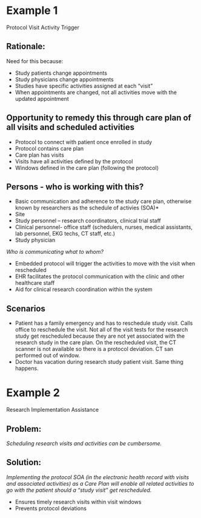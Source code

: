 # Example 1

Protocol Visit Activity Trigger

## Rationale:
Need for this because:
* Study patients change appointments
* Study physicians change appointments
* Studies have specific activities assigned at each “visit”
* When appointments are changed, not all activities move with the updated appointment

## Opportunity to remedy this through care plan of all visits and scheduled activities
* Protocol to connect with patient once enrolled in study
* Protocol contains care plan
* Care plan has visits
* Visits have all activities defined by the protocol
* Windows defined in the care plan (following the protocol)

## Persons - who is working with this?
* Basic communication and adherence to the study care plan, otherwise known by researchers as the schedule of activies (SOA)*
* Site
* Study personnel – research coordinators, clinical trial staff
* Clinical personnel- office staff (schedulers, nurses, medical assistants, lab personnel, EKG techs, CT staff, etc.)
* Study physician

*Who is communicating what to whom?*
* Embedded protocol will trigger the activities to move with the visit when rescheduled
* EHR facilitates the protocol communication with the clinic and other healthcare staff
* Aid for clinical research coordination within the system

## Scenarios
* Patient has a family emergency and has to reschedule study visit.  Calls office to reschedule the visit.  Not all of the visit tests for the research study get rescheduled because they are not yet associated with the research study in the care plan.  On the rescheduled visit, the CT scanner is not available so there is a protocol deviation. CT san performed out of window.
* Doctor has vacation during research study patient visit. Same thing happens.



# Example 2

Research Implementation Assistance

## Problem:
*Scheduling research visits and activities can be cumbersome.*

## Solution:
*Implementing the protocol SOA (in the electronic health record with visits and associated activities) as a Care Plan will enable all related activities to go with the patient should a “study visit” get rescheduled.*
* Ensures timely research visits within visit windows
* Prevents protocol deviations 





